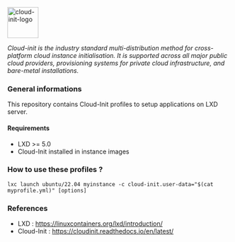 <p><img src="https://assets.ubuntu.com/v1/15971bf5-cloud-init-primary.svg" alt="cloud-init-logo" title="cloud-init" align="top" height=70 /></p>

*Cloud-init is the industry standard multi-distribution method for cross-platform cloud instance initialisation. It is supported across all major public cloud providers, provisioning systems for private cloud infrastructure, and bare-metal installations.*

### General informations

This repository contains Cloud-Init profiles to setup applications on LXD server.

#### Requirements

* LXD >= 5.0
* Cloud-Init installed in instance images

### How to use these profiles ?

```shell
lxc launch ubuntu/22.04 myinstance -c cloud-init.user-data="$(cat myprofile.yml)" [options]
```

### References

* LXD : https://linuxcontainers.org/lxd/introduction/
* Cloud-Init : https://cloudinit.readthedocs.io/en/latest/
